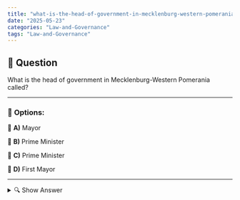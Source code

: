 ```yaml
---
title: "what-is-the-head-of-government-in-mecklenburg-western-pomerania-called"
date: "2025-05-23"
categories: "Law-and-Governance"
tags: "Law-and-Governance"
---
```


## 📌 **Question**

What is the head of government in Mecklenburg-Western Pomerania called?



---

### 📝 **Options:**

🔘 **A)** Mayor

🔘 **B)** Prime Minister

🔘 **C)** Prime Minister

🔘 **D)** First Mayor

---

<details>
  <summary>🔍 Show Answer</summary>

  <p>
💡  <b>Correct Answer:</b>  b
  </p>
  <p>
    📖<b>Explanation:</b>
    
  </p>
</details>
